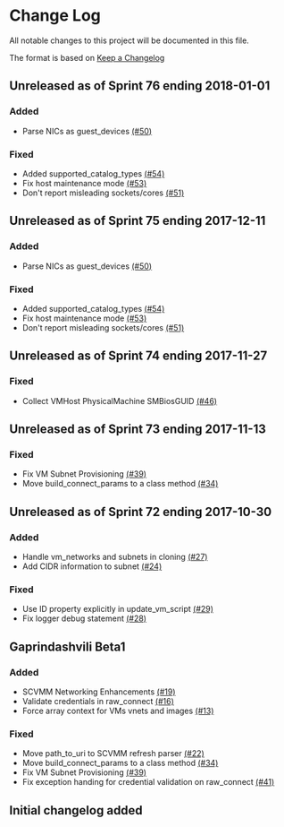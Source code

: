 # Change Log

All notable changes to this project will be documented in this file.

The format is based on [Keep a Changelog](http://keepachangelog.com/en/1.0.0/)


## Unreleased as of Sprint 76 ending 2018-01-01

### Added
- Parse NICs as guest_devices [(#50)](https://github.com/ManageIQ/manageiq-providers-scvmm/pull/50)

### Fixed
- Added supported_catalog_types [(#54)](https://github.com/ManageIQ/manageiq-providers-scvmm/pull/54)
- Fix host maintenance mode [(#53)](https://github.com/ManageIQ/manageiq-providers-scvmm/pull/53)
- Don't report misleading sockets/cores [(#51)](https://github.com/ManageIQ/manageiq-providers-scvmm/pull/51)

## Unreleased as of Sprint 75 ending 2017-12-11

### Added
- Parse NICs as guest_devices [(#50)](https://github.com/ManageIQ/manageiq-providers-scvmm/pull/50)

### Fixed
- Added supported_catalog_types [(#54)](https://github.com/ManageIQ/manageiq-providers-scvmm/pull/54)
- Fix host maintenance mode [(#53)](https://github.com/ManageIQ/manageiq-providers-scvmm/pull/53)
- Don't report misleading sockets/cores [(#51)](https://github.com/ManageIQ/manageiq-providers-scvmm/pull/51)

## Unreleased as of Sprint 74 ending 2017-11-27

### Fixed
- Collect VMHost PhysicalMachine SMBiosGUID [(#46)](https://github.com/ManageIQ/manageiq-providers-scvmm/pull/46)

## Unreleased as of Sprint 73 ending 2017-11-13

### Fixed
- Fix VM Subnet Provisioning [(#39)](https://github.com/ManageIQ/manageiq-providers-scvmm/pull/39)
- Move build_connect_params to a class method [(#34)](https://github.com/ManageIQ/manageiq-providers-scvmm/pull/34)

## Unreleased as of Sprint 72 ending 2017-10-30

### Added
- Handle vm_networks and subnets in cloning [(#27)](https://github.com/ManageIQ/manageiq-providers-scvmm/pull/27)
- Add CIDR information to subnet [(#24)](https://github.com/ManageIQ/manageiq-providers-scvmm/pull/24)

### Fixed
- Use ID property explicitly in update_vm_script [(#29)](https://github.com/ManageIQ/manageiq-providers-scvmm/pull/29)
- Fix logger debug statement [(#28)](https://github.com/ManageIQ/manageiq-providers-scvmm/pull/28)

## Gaprindashvili Beta1

### Added
- SCVMM Networking Enhancements [(#19)](https://github.com/ManageIQ/manageiq-providers-scvmm/pull/19)
- Validate credentials in raw_connect [(#16)](https://github.com/ManageIQ/manageiq-providers-scvmm/pull/16)
- Force array context for VMs vnets and images [(#13)](https://github.com/ManageIQ/manageiq-providers-scvmm/pull/13)

### Fixed
- Move path_to_uri to SCVMM refresh parser [(#22)](https://github.com/ManageIQ/manageiq-providers-scvmm/pull/22)
- Move build_connect_params to a class method [(#34)](https://github.com/ManageIQ/manageiq-providers-scvmm/pull/34)
- Fix VM Subnet Provisioning [(#39)](https://github.com/ManageIQ/manageiq-providers-scvmm/pull/39)
- Fix exception handing for credential validation on raw_connect [(#41)](https://github.com/ManageIQ/manageiq-providers-scvmm/pull/41)

## Initial changelog added
